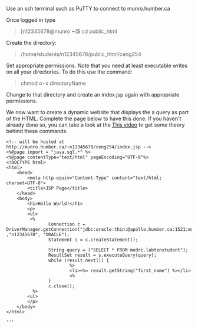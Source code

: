   

Use an ssh terminal such as PuTTY to connect to munro.humber.ca

Once logged in type

> [n12345678@munro ~]$ cd public_html

Create the directory:

> /home/students/n12345678/public_html/ceng254

Set appropriate permissions.  Note that you need at least executable writes on all your directories.  To do this use the command:

> chmod o+x directoryName

Change to that directory and create an index.jsp again with appropriate permissions.

We now want to create a dynamic website that displays the a query as part of the HTML. Complete the page below to have this done.  If you haven't already done so, you can take a look at the <a href=""> This video</a> to get some theory behind these commands.

```
<!-- will be hosted at http://munro.humber.ca/~n12345678/ceng254/index.jsp -->
<%@page import = "java.sql.*" %>
<%@page contentType="text/html" pageEncoding="UTF-8"%>
<!DOCTYPE html>
<html>
    <head>
        <meta http-equiv="Content-Type" content="text/html; charset=UTF-8">
        <title>JSP Page</title>
    </head>
    <body>
        <h1>Hello World!</h1>
        <p>
        <ul>
         <%
                Connection c = DriverManager.getConnection("jdbc:oracle:thin:@apollo.humber.ca:1521:msit" ,"n12345678", "ORACLE");
                Statement s = c.createStatement();

                String query = ("SELECT * FROM medri.labtenstudent");
                ResultSet result = s.executeQuery(query);
                while (result.next()) {
                        %>
                        <li><%= result.getString("first_name") %></li>
                        <%
                }
                c.close();
          %>
        <ul>
        </p>
    </body>
</html>

'''

